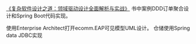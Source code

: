 [《复杂软件设计之道：领域驱动设计全面解析与实战》](https://www.jdon.com/54881) 书中案例DDD订单聚合设计和Spring Boot代码实现。

使用Enterprise Architect打开ecomm.EAP可见模型UML设计。
仓储使用Spring data JDBC实现